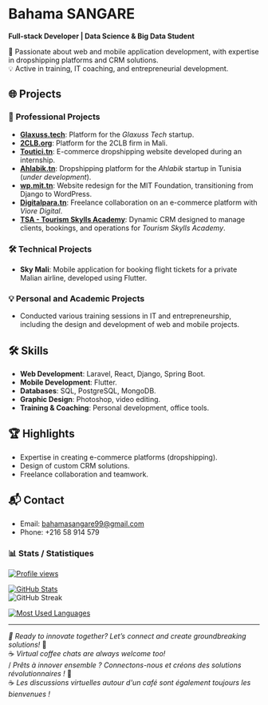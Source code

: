 
# Bahama SANGARE  
**Full-stack Developer | Data Science & Big Data Student**  

🌟 Passionate about web and mobile application development, with expertise in dropshipping platforms and CRM solutions.  
💡 Active in training, IT coaching, and entrepreneurial development.

## 🌐 Projects  

### 🚀 **Professional Projects**  
- **[Glaxuss.tech](https://glaxuss.tech)**: Platform for the *Glaxuss Tech* startup.  
- **[2CLB.org](https://2clb.org)**: Platform for the 2CLB firm in Mali.  
- **[Toutici.tn](https://toutici.tn)**: E-commerce dropshipping website developed during an internship.  
- **[Ahlabik.tn](https://ahlabik.tn)**: Dropshipping platform for the *Ahlabik* startup in Tunisia (*under development*).  
- **[wp.mit.tn](https://wp.mit.tn)**: Website redesign for the MIT Foundation, transitioning from Django to WordPress.  
- **[Digitalpara.tn](https://digitalpara.tn)**: Freelance collaboration on an e-commerce platform with *Viore Digital*.  
- **[TSA - Tourism Skylls Academy](https://tsa.ahlabik.tn)**: Dynamic CRM designed to manage clients, bookings, and operations for *Tourism Skylls Academy*.  

### 🛠 **Technical Projects**  
- **Sky Mali**: Mobile application for booking flight tickets for a private Malian airline, developed using Flutter.  

### 💡 **Personal and Academic Projects**  
- Conducted various training sessions in IT and entrepreneurship, including the design and development of web and mobile projects.

## 🛠 Skills  
- **Web Development**: Laravel, React, Django, Spring Boot.  
- **Mobile Development**: Flutter.  
- **Databases**: SQL, PostgreSQL, MongoDB.  
- **Graphic Design**: Photoshop, video editing.  
- **Training & Coaching**: Personal development, office tools.  

## 🏆 Highlights  
- Expertise in creating e-commerce platforms (dropshipping).  
- Design of custom CRM solutions.  
- Freelance collaboration and teamwork.  

## 📬 Contact  
- Email: [bahamasangare99@gmail.com](mailto:bahamasangare99@gmail.com)  
- Phone: +216 58 914 579  


### 📊 Stats / Statistiques

[![Profile views](https://komarev.com/ghpvc/?username=bahamasangare)](https://github.com/bahamasangare)

[![GitHub Stats](https://github-readme-stats.vercel.app/api?username=bahamasangare&count_private=true&show_icons=true&include_all_commits=true&theme=tokyonight)](https://github.com/bahamasangare)  
![GitHub Streak](https://github-readme-streak-stats.herokuapp.com/?user=bahamasangare&card_width=default&theme=tokyonight)

[![Most Used Languages](https://github-readme-stats.vercel.app/api/top-langs/?username=bahamasangare&hide_border=true&layout=donut-vertical&langs_count=5&theme=tokyonight)](https://github.com/bahamasangare)

---

*🌟 Ready to innovate together? Let’s connect and create groundbreaking solutions!* 🚀  
☕️ *Virtual coffee chats are always welcome too!*  
/ *Prêts à innover ensemble ? Connectons-nous et créons des solutions révolutionnaires !* 🚀  
☕️ *Les discussions virtuelles autour d'un café sont également toujours les bienvenues !*
